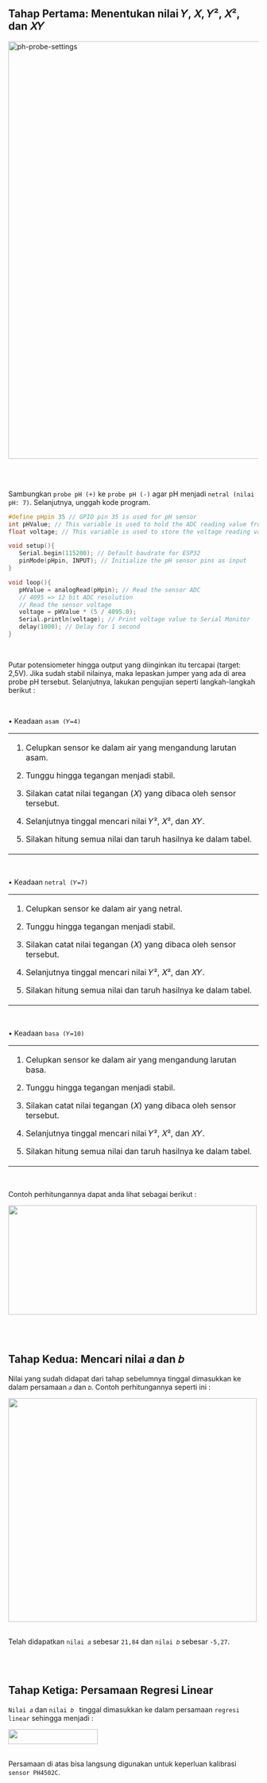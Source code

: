 ## Tahap Pertama: Menentukan nilai 𝑌, 𝑋, 𝑌², 𝑋², dan 𝑋𝑌

<img width="840" src="https://github.com/devancakra/Aquaponic-pH-Control-Monitoring-with-Type-2-Fuzzy-Method-Based-on-IoT-Bot/assets/54527592/07ecfdf2-beb2-4dc1-aa96-96e1d7c8f168" alt="ph-probe-settings">

<br><br>

Sambungkan ``` probe pH (+) ``` ke ``` probe pH (-) ``` agar pH menjadi ``` netral (nilai pH: 7) ```. Selanjutnya, unggah kode program.

```ino
#define pHpin 35 // GPIO pin 35 is used for pH sensor
int pHValue; // This variable is used to hold the ADC reading value from the sensor
float voltage; // This variable is used to store the voltage reading value from the sensor

void setup(){
   Serial.begin(115200); // Default baudrate for ESP32
   pinMode(pHpin, INPUT); // Initialize the pH sensor pins as input
}

void loop(){
   pHValue = analogRead(pHpin); // Read the sensor ADC
   // 4095 => 12 bit ADC resolution
   // Read the sensor voltage
   voltage = pHValue * (5 / 4095.0); 
   Serial.println(voltage); // Print voltage value to Serial Monitor
   delay(1000); // Delay for 1 second
}
```

<br>

Putar potensiometer hingga output yang diinginkan itu tercapai (target: 2,5V). Jika sudah stabil nilainya, maka lepaskan jumper yang ada di area probe pH tersebut. Selanjutnya, lakukan pengujian seperti langkah-langkah berikut :

<br>

• Keadaan ``` asam (𝑌=4) ```

<table><tr><td width="810">
   
   1. Celupkan sensor ke dalam air yang mengandung larutan asam.
      
   2. Tunggu hingga tegangan menjadi stabil.
      
   3. Silakan catat nilai tegangan (𝑋) yang dibaca oleh sensor tersebut.
      
   4. Selanjutnya tinggal mencari nilai 𝑌², 𝑋², dan 𝑋𝑌.
      
   5. Silakan hitung semua nilai dan taruh hasilnya ke dalam tabel.
   
</td></tr></table><br>

• Keadaan ``` netral (𝑌=7) ```

<table><tr><td width="810">
   
   1. Celupkan sensor ke dalam air yang netral.
      
   2. Tunggu hingga tegangan menjadi stabil.
      
   3. Silakan catat nilai tegangan (𝑋) yang dibaca oleh sensor tersebut.
      
   4. Selanjutnya tinggal mencari nilai 𝑌², 𝑋², dan 𝑋𝑌.
      
   5. Silakan hitung semua nilai dan taruh hasilnya ke dalam tabel.
   
</td></tr></table><br>

• Keadaan ``` basa (𝑌=10) ```

<table><tr><td width="810">
   
   1. Celupkan sensor ke dalam air yang mengandung larutan basa.
      
   2. Tunggu hingga tegangan menjadi stabil.
      
   3. Silakan catat nilai tegangan (𝑋) yang dibaca oleh sensor tersebut.
      
   4. Selanjutnya tinggal mencari nilai 𝑌², 𝑋², dan 𝑋𝑌.
      
   5. Silakan hitung semua nilai dan taruh hasilnya ke dalam tabel.
   
</td></tr></table><br>

Contoh perhitungannya dapat anda lihat sebagai berikut :

<img height="220" width="500" src="https://github.com/devancakra/Aquaponic-pH-Control-Monitoring-with-Type-2-Fuzzy-Method-Based-on-IoT-Bot/assets/54527592/544cb844-59eb-4ea0-81c3-f5daa0ee3bcf">

<br><br>

## Tahap Kedua: Mencari nilai 𝑎 dan 𝑏

Nilai yang sudah didapat dari tahap sebelumnya tinggal dimasukkan ke dalam persamaan ``` 𝑎 ``` dan ``` 𝑏 ```. Contoh perhitungannya seperti ini :

<img height="450" width="500" src="https://github.com/devancakra/Aquaponic-pH-Control-Monitoring-with-Type-2-Fuzzy-Method-Based-on-IoT-Bot/assets/54527592/d2545e57-3307-439e-a362-93e71ffb4097"><br><br>

Telah didapatkan ``` nilai 𝑎 ``` sebesar ``` 21,84 ``` dan ``` nilai 𝑏 ``` sebesar ``` -5,27 ```.

<br><br>

## Tahap Ketiga: Persamaan Regresi Linear

``` Nilai 𝑎 ``` dan ```nilai 𝑏 ``` tinggal dimasukkan ke dalam persamaan ``` regresi linear ``` sehingga menjadi :

<img height="30" width="180" src="https://github.com/devancakra/Aquaponic-pH-Control-Monitoring-with-Type-2-Fuzzy-Method-Based-on-IoT-Bot/assets/54527592/b1ebdeee-7ca4-4dfc-8edd-258a9266d31e"><br><br>

Persamaan di atas bisa langsung digunakan untuk keperluan kalibrasi ``` sensor PH4502C ```.
